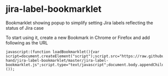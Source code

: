 # jira-label-bookmarklet
Bookmarklet showing popup to simplify setting Jira labels reflecting the status of Jira case

To start using it, create a new Bookmark in Chrome or Firefox and add following as the URL

```
javascript:(function loadBookmarklet(){var script=document.createElement("script");script.src="https://raw.githubusercontent.com/sure-hand/jira-label-bookmarklet/master/jira-label-bookmarklet.js";script.type="text/javascript";document.body.appendChild(script);}
());
